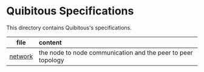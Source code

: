 # Quibitous Specifications

This directory contains Quibitous's specifications.

| file | content |
|:----:|:--------|
| [network] | the node to node communication and the peer to peer topology |

[network]: network.md
